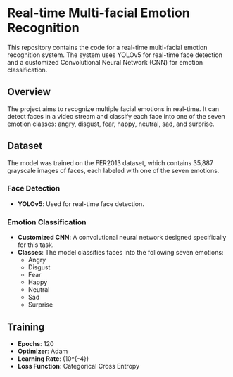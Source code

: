 # Real-time Multi-facial Emotion Recognition

This repository contains the code for a real-time multi-facial emotion recognition system. The system uses YOLOv5 for real-time face detection and a customized Convolutional Neural Network (CNN) for emotion classification.

## Overview
The project aims to recognize multiple facial emotions in real-time. It can detect faces in a video stream and classify each face into one of the seven emotion classes: angry, disgust, fear, happy, neutral, sad, and surprise.

## Dataset
The model was trained on the FER2013 dataset, which contains 35,887 grayscale images of faces, each labeled with one of the seven emotions.

### Face Detection
- **YOLOv5**: Used for real-time face detection.

### Emotion Classification
- **Customized CNN**: A convolutional neural network designed specifically for this task.
- **Classes**: The model classifies faces into the following seven emotions:
  - Angry
  - Disgust
  - Fear
  - Happy
  - Neutral
  - Sad
  - Surprise

## Training
- **Epochs**: 120
- **Optimizer**: Adam
- **Learning Rate**: \(10^{-4}\)
- **Loss Function**: Categorical Cross Entropy


